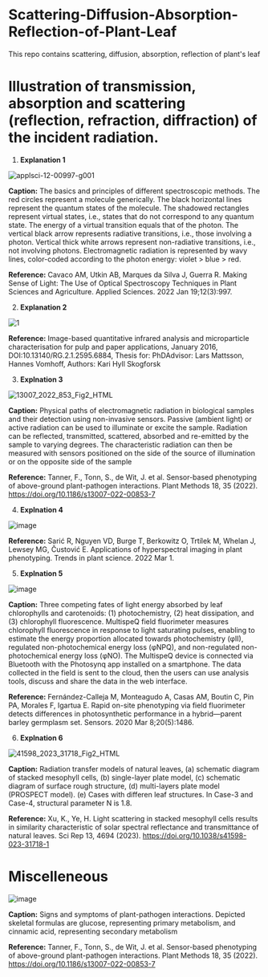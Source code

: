 # Scattering-Diffusion-Absorption-Reflection-of-Plant-Leaf
This repo contains scattering, diffusion, absorption, reflection of plant's leaf


# Illustration of transmission, absorption and scattering (reflection, refraction, diffraction) of the incident radiation.


1. **Explanation 1**

![applsci-12-00997-g001](https://github.com/ParthaPRay/Scattering-Diffusion-Absorption-Reflection-of-Plant-Leaf/assets/1689639/b4d0db88-3449-4b06-b814-6c73d2132531)

**Caption:** The basics and principles of different spectroscopic methods. The red circles represent a molecule generically. The black horizontal lines represent the quantum states of the molecule. The shadowed rectangles represent virtual states, i.e., states that do not correspond to any quantum state. The energy of a virtual transition equals that of the photon. The vertical black arrow represents radiative transitions, i.e., those involving a photon. Vertical thick white arrows represent non-radiative transitions, i.e., not involving photons. Electromagnetic radiation is represented by wavy lines, color-coded according to the photon energy: violet > blue > red.

 
**Reference:** Cavaco AM, Utkin AB, Marques da Silva J, Guerra R. Making Sense of Light: The Use of Optical Spectroscopy Techniques in Plant Sciences and Agriculture. Applied Sciences. 2022 Jan 19;12(3):997.



2. **Explanation 2**
   
![1](https://github.com/ParthaPRay/Scattering-Diffusion-Absorption-Reflection-of-Plant-Leaf/assets/1689639/32a44143-e751-4245-916a-810a588a9563)

**Reference:** Image-based quantitative infrared analysis and microparticle characterisation for pulp and paper applications, January 2016, DOI:10.13140/RG.2.1.2595.6884, Thesis for: PhDAdvisor: Lars Mattsson, Hannes Vomhoff, Authors: Kari Hyll Skogforsk


3. **Explnation 3**
   
![13007_2022_853_Fig2_HTML](https://github.com/ParthaPRay/Scattering-Diffusion-Absorption-Reflection-of-Plant-Leaf/assets/1689639/8e8c6b39-d743-47b5-8942-1a19ca0f9b51)

**Caption:** Physical paths of electromagnetic radiation in biological samples and their detection using non-invasive sensors. Passive (ambient light) or active radiation can be used to illuminate or excite the sample. Radiation can be reflected, transmitted, scattered, absorbed and re-emitted by the sample to varying degrees. The characteristic radiation can then be measured with sensors positioned on the side of the source of illumination or on the opposite side of the sample

**Reference:** Tanner, F., Tonn, S., de Wit, J. et al. Sensor-based phenotyping of above-ground plant-pathogen interactions. Plant Methods 18, 35 (2022). https://doi.org/10.1186/s13007-022-00853-7



4. **Explnation 4**

![image](https://github.com/ParthaPRay/Scattering-Diffusion-Absorption-Reflection-of-Plant-Leaf/assets/1689639/08b1c0fb-e407-49e4-93ce-f8bc3b00188c)

**Reference:** Sarić R, Nguyen VD, Burge T, Berkowitz O, Trtílek M, Whelan J, Lewsey MG, Čustović E. Applications of hyperspectral imaging in plant phenotyping. Trends in plant science. 2022 Mar 1.


5. **Explnation 5**

![image](https://github.com/ParthaPRay/Scattering-Diffusion-Absorption-Reflection-of-Plant-Leaf/assets/1689639/70306080-dbda-4a64-9318-44feb290b1b6)


**Caption:** Three competing fates of light energy absorbed by leaf chlorophylls and carotenoids: (1) photochemistry, (2) heat dissipation, and (3) chlorophyll fluorescence. MultispeQ field fluorimeter measures chlorophyll fluorescence in response to light saturating pulses, enabling to estimate the energy proportion allocated towards photochemistry (φII), regulated non-photochemical energy loss (φNPQ), and non-regulated non-photochemical energy loss (φNO). The MultispeQ device is connected via Bluetooth with the Photosynq app installed on a smartphone. The data collected in the field is sent to the cloud, then the users can use analysis tools, discuss and share the data in the web interface.

**Reference:** Fernández-Calleja M, Monteagudo A, Casas AM, Boutin C, Pin PA, Morales F, Igartua E. Rapid on-site phenotyping via field fluorimeter detects differences in photosynthetic performance in a hybrid—parent barley germplasm set. Sensors. 2020 Mar 8;20(5):1486.


6. **Explnation 6**

   
![41598_2023_31718_Fig2_HTML](https://github.com/ParthaPRay/Scattering-Diffusion-Absorption-Reflection-of-Plant-Leaf/assets/1689639/1f8e60b3-d5e1-489e-b96d-3929ec31b097)

**Caption:** Radiation transfer models of natural leaves, (a) schematic diagram of stacked mesophyll cells,
(b) single-layer plate model, (c) schematic diagram of surface rough structure, (d) multi-layers plate model
(PROSPECT model). (e) Cases with differen leaf structures. In Case-3 and Case-4, structural parameter N is 1.8.


**Reference:** Xu, K., Ye, H. Light scattering in stacked mesophyll cells results in similarity characteristic of solar spectral reflectance and transmittance of natural leaves. Sci Rep 13, 4694 (2023). https://doi.org/10.1038/s41598-023-31718-1


# Miscelleneous 

![image](https://github.com/ParthaPRay/Scattering-Diffusion-Absorption-Reflection-of-Plant-Leaf/assets/1689639/df4defbc-4aab-4e0c-8c05-45cd4f79f701)

**Caption:** Signs and symptoms of plant-pathogen interactions. Depicted skeletal formulas are glucose, representing primary metabolism, and cinnamic acid, representing secondary metabolism

**Reference:** Tanner, F., Tonn, S., de Wit, J. et al. Sensor-based phenotyping of above-ground plant-pathogen interactions. Plant Methods 18, 35 (2022). https://doi.org/10.1186/s13007-022-00853-7

